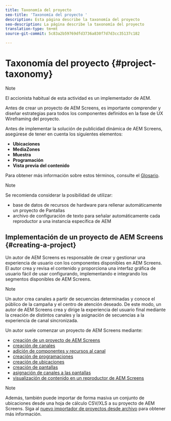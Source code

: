 ```yaml
---
title: Taxonomía del proyecto
seo-title: 'Taxonomía del proyecto '
description: Esta página describe la taxonomía del proyecto
seo-description: La página describe la taxonomía del proyecto
translation-type: tm+mt
source-git-commit: 5c83a2b59769dfd3736a830f7d7d3cc35137c182

---
```



# Taxonomía del proyecto {#project-taxonomy}

>[!NOTE]
>
>El accionista habitual de esta actividad es un implementador de AEM.

Antes de crear un proyecto de AEM Screens, es importante comprender y diseñar estrategias para todos los componentes definidos en la fase de UX Wireframing del proyecto.

Antes de implementar la solución de publicidad dinámica de AEM Screens, asegúrese de tener en cuenta los siguientes elementos:

* **Ubicaciones**
* **MediaZones**
* **Muestra**
* **Programación**
* **Vista previa del contenido**

Para obtener más información sobre estos términos, consulte el [Glosario](https://helpx.adobe.com/experience-manager/6-5/screens/using/screens-glossary.html).

>[!NOTE]
>
>Se recomienda considerar la posibilidad de utilizar:
>
>* base de datos de recursos de hardware para rellenar automáticamente un proyecto de Pantallas
>* archivo de configuración de texto para señalar automáticamente cada reproductor a una instancia específica de AEM


## Implementación de un proyecto de AEM Screens {#creating-a-project}

Un autor de AEM Screens es responsable de crear y gestionar una experiencia de usuario con los componentes disponibles en AEM Screens. El autor crea y revisa el contenido y proporciona una interfaz gráfica de usuario fácil de usar configurando, implementando e integrando los segmentos disponibles de AEM Screens.

>[!NOTE]
>
>Un autor crea canales a partir de secuencias determinadas y conoce el público de la campaña y el centro de atención deseado. De este modo, un autor de AEM Screens crea y dirige la experiencia del usuario final mediante la creación de distintos canales y la asignación de secuencias a la experiencia de canal sincronizada.

Un autor suele comenzar un proyecto de AEM Screens mediante:

* [creación de un proyecto de AEM Screens](https://helpx.adobe.com/experience-manager/6-5/screens/using/creating-a-screens-project.html)
* [creación de canales](https://helpx.adobe.com/experience-manager/6-5/screens/using/managing-channels.html)
* [adición de componentes y recursos al canal](https://helpx.adobe.com/experience-manager/6-5/screens/using/adding-components-to-a-channel.html)
* [creación de programaciones](https://helpx.adobe.com/experience-manager/6-5/screens/using/managing-schedules.html)
* [creación de ubicaciones](https://helpx.adobe.com/experience-manager/6-5/screens/using/managing-locations.html)
* [creación de pantallas](https://helpx.adobe.com/experience-manager/6-5/screens/using/managing-displays.html)
* [asignación de canales a las pantallas](https://helpx.adobe.com/experience-manager/6-5/screens/using/channel-assignment.html)
* [visualización de contenido en un reproductor de AEM Screens](https://helpx.adobe.com/experience-manager/6-5/screens/using/working-with-screens-player.html)

>[!NOTE]
>
>Además, también puede importar de forma masiva un conjunto de ubicaciones desde una hoja de cálculo CSV/XLS a su proyecto de AEM Screens. Siga al [nuevo importador de proyectos desde archivo](https://helpx.adobe.com/experience-manager/6-5/screens/using/project-importer.html) para obtener más información.
